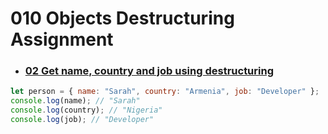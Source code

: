 # 010 Objects Destructuring Assignment

- ### [02 Get name, country and job using destructuring](https://github.com/martun-avagyan/010ObjectsDestructuringAssignment/blob/main/02NameCountryJobDestructuring.js)

```js
let person = { name: "Sarah", country: "Armenia", job: "Developer" };
console.log(name); // "Sarah"
console.log(country); // "Nigeria"
console.log(job); // "Developer"
```
